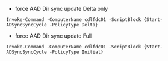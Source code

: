 - force AAD Dir sync update Delta only
``` 
Invoke-Command -ComputerName cdlfdc01 -ScriptBlock {Start-ADSyncSyncCycle -PolicyType Delta}
```

- force AAD Dir sync update Full
```
Invoke-Command -ComputerName cdlfdc01 -ScriptBlock {Start-ADSyncSyncCycle -PolicyType Initial}
```
